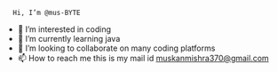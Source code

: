       Hi, I’m @mus-BYTE
- 👀 I’m interested in coding
- 🌱 I’m currently learning java
- 💞️ I’m looking to collaborate on many coding platforms
- 📫 How to reach me this is my mail id muskanmishra370@gmail.com


<!---
mus-BYTE/mus-BYTE is a ✨ special ✨ repository because its `README.md` (this file) appears on your GitHub profile.
You can click the Preview link to take a look at your changes.
--->

